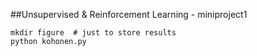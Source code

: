 ##Unsupervised & Reinforcement Learning - miniproject1
	
	mkdir figure  # just to store results
	python kohonen.py
